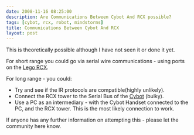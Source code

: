 ```yaml
---
date: 2008-11-16 08:25:00
description: Are Communications Between Cybot And RCX possible?
tags: [cybot, rcx, robot, mindstorms]
title: Communications Between Cybot And RCX
layout: post
---
```

This is theoretically possible although I have not seen it or done it yet.

For short range you could go via serial wire communications - using ports on the
[Lego RCX](/wiki/rcx.html).

For long range - you could:

* Try and see if the IR protocols are compatible(highly unlikely).
* Connect the RCX tower to the Serial Bus of the [Cybot](/wiki/cybot.html) (bulky).
* Use a PC as an intermediary - with the Cybot Handset connected to the PC, and the RCX tower. This is the most likely connection to work.

If anyone has any further information on attempting this - please let the community here know.
